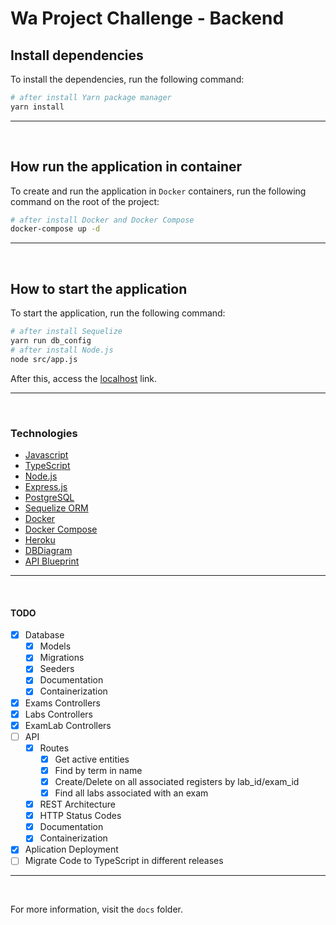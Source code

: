 
# Wa Project Challenge - Backend


## Install dependencies
To install the dependencies, run the following command:  
```sh
# after install Yarn package manager
yarn install
```
---
<br>

## How run the application in container
To create and run the application in `Docker` containers, run the following command on the root of the project:  
```sh
# after install Docker and Docker Compose
docker-compose up -d
```
___
<br>

## How to start the application
To start the application, run the following command:  
```sh
# after install Sequelize
yarn run db_config
# after install Node.js
node src/app.js
```
After this, access the [localhost](http://localhost:3000/) link.
___
<br>

### Technologies
 - [Javascript](https://developer.mozilla.org/en-US/docs/Web/JavaScript)
 - [TypeScript](https://www.typescriptlang.org/)
 - [Node.js](https://nodejs.org/)
 - [Express.js](https://expressjs.com/)
 - [PostgreSQL](https://www.postgresql.org/)
 - [Sequelize ORM](https://sequelize.org/)
 - [Docker](https://www.docker.com/)
 - [Docker Compose](https://docs.docker.com/compose/)
 - [Heroku](https://www.heroku.com/)
 - [DBDiagram](https://dbdiagram.io/)
 - [API Blueprint](https://apiblueprint.org/)


---
<br>

#### TODO

- [x] Database
  - [x] Models
  - [x] Migrations
  - [x] Seeders
  - [x] Documentation
  - [x] Containerization
- [x] Exams Controllers
- [x] Labs Controllers
- [x] ExamLab Controllers
- [ ] API
  - [x] Routes
    - [x] Get active entities
    - [x] Find by term in name
    - [x] Create/Delete on all associated registers by lab_id/exam_id
    - [x] Find all labs associated with an exam
  - [x] REST Architecture
  - [x] HTTP Status Codes
  - [x] Documentation
  - [x] Containerization
- [x] Aplication Deployment
- [ ] Migrate Code to TypeScript in different releases

___
</br>

For more information, visit the `docs` folder.
